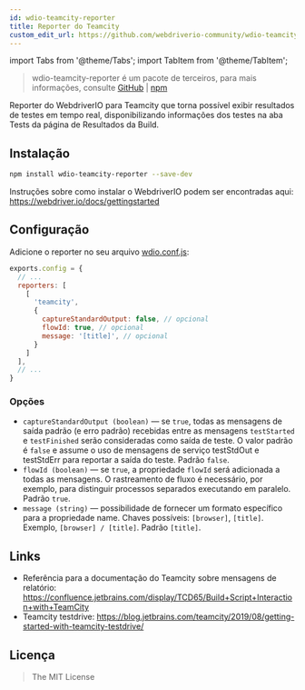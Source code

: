 ```yaml
---
id: wdio-teamcity-reporter
title: Reporter do Teamcity
custom_edit_url: https://github.com/webdriverio-community/wdio-teamcity-reporter/edit/main/README.md
---
```


import Tabs from '@theme/Tabs';
import TabItem from '@theme/TabItem';

> wdio-teamcity-reporter é um pacote de terceiros, para mais informações, consulte [GitHub](https://github.com/webdriverio-community/wdio-teamcity-reporter) | [npm](https://www.npmjs.com/package/wdio-teamcity-reporter)

Reporter do WebdriverIO para Teamcity que torna possível exibir resultados de testes em tempo real, disponibilizando informações dos testes na aba Tests da página de Resultados da Build.


## Instalação

```bash
npm install wdio-teamcity-reporter --save-dev
```

Instruções sobre como instalar o WebdriverIO podem ser encontradas aqui: https://webdriver.io/docs/gettingstarted


## Configuração

Adicione o reporter no seu arquivo [wdio.conf.js](http://webdriver.io/guide/testrunner/configurationfile.html):

```javascript
exports.config = {
  // ...
  reporters: [
    [
      'teamcity',
      {
        captureStandardOutput: false, // opcional
        flowId: true, // opcional
        message: '[title]', // opcional
      }
    ]
  ],
  // ...
}
```

### Opções

- `captureStandardOutput (boolean)` — se `true`, todas as mensagens de saída padrão (e erro padrão) recebidas entre as mensagens `testStarted` e `testFinished` serão consideradas como saída de teste. O valor padrão é `false` e assume o uso de mensagens de serviço testStdOut e testStdErr para reportar a saída do teste. Padrão `false`.
- `flowId (boolean)` — se `true`, a propriedade `flowId` será adicionada a todas as mensagens. O rastreamento de fluxo é necessário, por exemplo, para distinguir processos separados executando em paralelo. Padrão `true`.
- `message (string)` — possibilidade de fornecer um formato específico para a propriedade name. Chaves possíveis: `[browser]`, `[title]`. Exemplo, `[browser] / [title]`. Padrão `[title]`.


## Links

- Referência para a documentação do Teamcity sobre mensagens de relatório: https://confluence.jetbrains.com/display/TCD65/Build+Script+Interaction+with+TeamCity
- Teamcity testdrive: https://blog.jetbrains.com/teamcity/2019/08/getting-started-with-teamcity-testdrive/


## Licença

> The MIT License